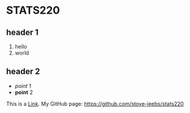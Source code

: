 # STATS220

## header 1

1. hello
2. world

## header 2

- *point* 1
- **point** 2

This is a [Link](https://youtu.be/dQw4w9WgXcQ?si=dAIAG2x0GkGFOBXq).
My GitHub page: <https://github.com/stove-jeebs/stats220>
